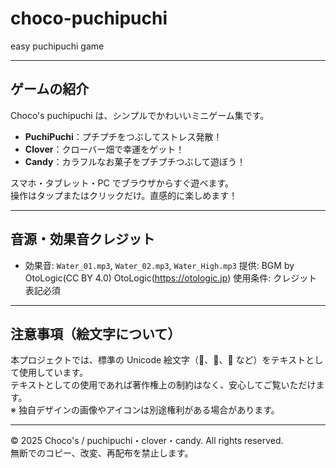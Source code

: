 # choco-puchipuchi
easy puchipuchi game

---

## ゲームの紹介

Choco's puchipuchi は、シンプルでかわいいミニゲーム集です。  

- **PuchiPuchi**：プチプチをつぶしてストレス発散！  
- **Clover**：クローバー畑で幸運をゲット！  
- **Candy**：カラフルなお菓子をプチプチつぶして遊ぼう！  

スマホ・タブレット・PC でブラウザからすぐ遊べます。  
操作はタップまたはクリックだけ。直感的に楽しめます！

---

## 音源・効果音クレジット
- 効果音: `Water_01.mp3`, `Water_02.mp3`, `Water_High.mp3` 
  提供: BGM by OtoLogic(CC BY 4.0) OtoLogic(https://otologic.jp)
  使用条件: クレジット表記必須

---
## 注意事項（絵文字について）

本プロジェクトでは、標準の Unicode 絵文字（🍬、🍊、🍉 など）をテキストとして使用しています。  
テキストとしての使用であれば著作権上の制約はなく、安心してご覧いただけます。  
※ 独自デザインの画像やアイコンは別途権利がある場合があります。

---
© 2025 Choco's / puchipuchi・clover・candy. All rights reserved.  
無断でのコピー、改変、再配布を禁止します。


